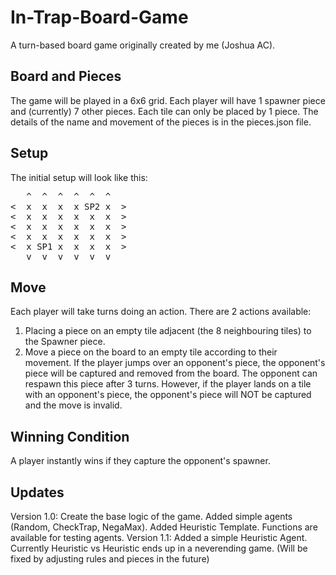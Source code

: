 # In-Trap-Board-Game
A turn-based board game originally created by me (Joshua AC).

## Board and Pieces
The game will be played in a 6x6 grid. 
Each player will have 1 spawner piece and (currently) 7 other pieces.
Each tile can only be placed by 1 piece.
The details of the name and movement of the pieces is in the pieces.json file.

## Setup
The initial setup will look like this:
<pre>
   ^  ^  ^  ^  ^  ^
<  x  x  x  x SP2 x  >
<  x  x  x  x  x  x  >
<  x  x  x  x  x  x  >
<  x  x  x  x  x  x  >
<  x SP1 x  x  x  x  >
   v  v  v  v  v  v
</pre>

## Move
Each player will take turns doing an action.
There are 2 actions available:
1. Placing a piece on an empty tile adjacent (the 8 neighbouring tiles) to the Spawner piece.
2. Move a piece on the board to an empty tile according to their movement.
If the player jumps over an opponent's piece, the opponent's piece will be captured and removed from the board.
The opponent can respawn this piece after 3 turns.
However, if the player lands on a tile with an opponent's piece, the opponent's piece will NOT be captured and the move is invalid.

## Winning Condition
A player instantly wins if they capture the opponent's spawner.

## Updates
Version 1.0:
Create the base logic of the game. 
Added simple agents (Random, CheckTrap, NegaMax). 
Added Heuristic Template.
Functions are available for testing agents.
Version 1.1:
Added a simple Heuristic Agent.
Currently Heuristic vs Heuristic ends up in a neverending game. 
(Will be fixed by adjusting rules and pieces in the future)
